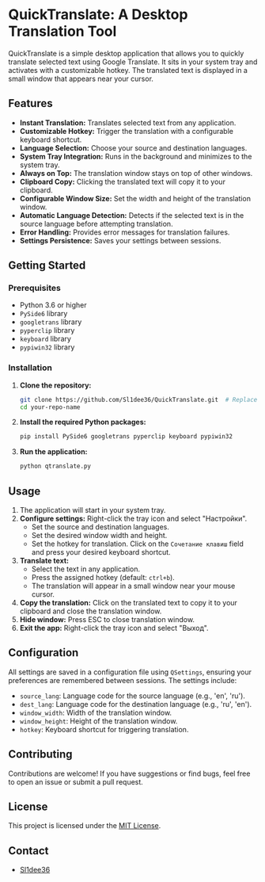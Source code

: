 # QuickTranslate: A Desktop Translation Tool

QuickTranslate is a simple desktop application that allows you to quickly translate selected text using Google Translate. It sits in your system tray and activates with a customizable hotkey. The translated text is displayed in a small window that appears near your cursor.

## Features

*   **Instant Translation:** Translates selected text from any application.
*   **Customizable Hotkey:**  Trigger the translation with a configurable keyboard shortcut.
*   **Language Selection:** Choose your source and destination languages.
*   **System Tray Integration:** Runs in the background and minimizes to the system tray.
*   **Always on Top:** The translation window stays on top of other windows.
*   **Clipboard Copy:**  Clicking the translated text will copy it to your clipboard.
*   **Configurable Window Size:** Set the width and height of the translation window.
*   **Automatic Language Detection:** Detects if the selected text is in the source language before attempting translation.
*   **Error Handling:**  Provides error messages for translation failures.
*   **Settings Persistence:** Saves your settings between sessions.

## Getting Started

### Prerequisites

*   Python 3.6 or higher
*   `PySide6` library
*   `googletrans` library
*   `pyperclip` library
*   `keyboard` library
*   `pypiwin32` library

### Installation

1.  **Clone the repository:**
    ```bash
    git clone https://github.com/Sl1dee36/QuickTranslate.git  # Replace with your actual repository URL
    cd your-repo-name
    ```

2.  **Install the required Python packages:**
    ```bash
    pip install PySide6 googletrans pyperclip keyboard pypiwin32
    ```

3.  **Run the application:**
    ```bash
    python qtranslate.py
    ```

## Usage

1.  The application will start in your system tray.
2.  **Configure settings:** Right-click the tray icon and select "Настройки".
    *   Set the source and destination languages.
    *   Set the desired window width and height.
    *   Set the hotkey for translation. Click on the `Сочетание клавиш` field and press your desired keyboard shortcut.
3.  **Translate text:**
    *   Select the text in any application.
    *   Press the assigned hotkey (default: `ctrl+b`).
    *   The translation will appear in a small window near your mouse cursor.
4.  **Copy the translation:** Click on the translated text to copy it to your clipboard and close the translation window.
5.  **Hide window:** Press ESC to close translation window.
6.  **Exit the app:** Right-click the tray icon and select "Выход".

## Configuration

All settings are saved in a configuration file using `QSettings`, ensuring your preferences are remembered between sessions. The settings include:

*   `source_lang`: Language code for the source language (e.g., 'en', 'ru').
*   `dest_lang`: Language code for the destination language (e.g., 'ru', 'en').
*   `window_width`: Width of the translation window.
*   `window_height`: Height of the translation window.
*   `hotkey`: Keyboard shortcut for triggering translation.

## Contributing

Contributions are welcome! If you have suggestions or find bugs, feel free to open an issue or submit a pull request.

## License

This project is licensed under the [MIT License](LICENSE).

## Contact

*   [Sl1dee36](https://github.com/Sl1dee36)
